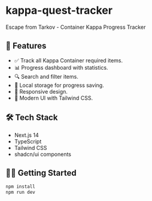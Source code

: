 # kappa-quest-tracker

Escape from Tarkov - Container Kappa Progress Tracker

## 🚀 Features

- ✅ Track all Kappa Container required items.
- 📊 Progress dashboard with statistics.
- 🔍 Search and filter items.
- 💾 Local storage for progress saving.
- 📱 Responsive design.
- 🎨 Modern UI with Tailwind CSS.

## 🛠️ Tech Stack

- Next.js 14
- TypeScript
- Tailwind CSS
- shadcn/ui components

## 🏃‍♂️ Getting Started

```bash
npm install
npm run dev
```

